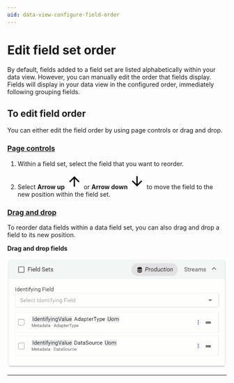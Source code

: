 ```yaml
---
uid: data-view-configure-field-order
---
```


# Edit field set order

By default, fields added to a field set are listed alphabetically within your data view. However, you can manually edit the order that fields display. Fields will display in your data view in the configured order, immediately following grouping fields.

## To edit field order

You can either edit the field order by using page controls or drag and drop.

### [Page controls](#tab/tabid-1)

1. Within a field set, select the field that you want to reorder.

1. Select **Arrow up** ![arrow up](../../_icons/default/arrow-up.svg) or **Arrow down** ![arrow down](../../_icons/default/arrow-down.svg) to move the field to the new position within the field set.

### [Drag and drop](#tab/tabid-2)

To reorder data fields within a data field set, you can also drag and drop a field to its new position.

**Drag and drop fields**

![drag and drop fields](_images/order-fields.gif)

---
